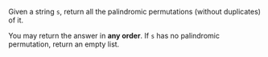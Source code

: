 Given a string `s`, return all the palindromic permutations (without duplicates) of it.

You may return the answer in **any order**. If `s` has no palindromic permutation, return an empty list.